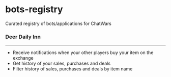 # bots-registry
Curated registry of bots/applications for ChatWars

### Deer Daily Inn
------------------
- Receive notifications when your other players buy your item on the exchange
- Get history of your sales, purchases and deals
- Filter history of sales, purchases and deals by item name
